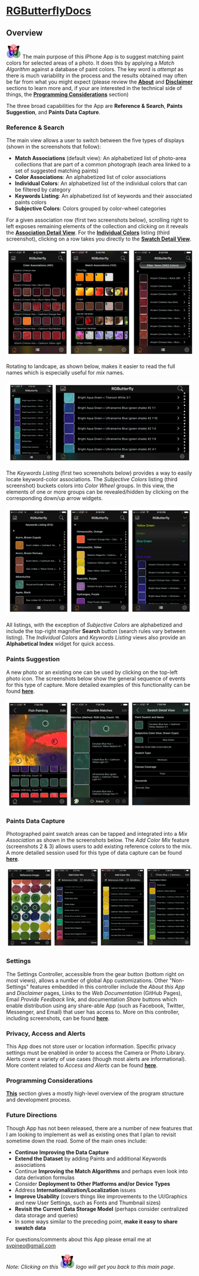 # [RGButterflyDocs](http://rgbutterfly.com/)

## Overview

[![RGButterfly Logo](images/RGButterfly_Logo.png)](http://rgbutterfly.com) The main purpose of this iPhone App is to suggest matching paint colors for selected areas of a photo. It does this by applying a _Match Algorithm_ against a database of paint colors. The key word is _attempt_
as there is much variability in the process and the results obtained may often be far from what you might expect (please review the [__About__](About.md) and [__Disclaimer__](Disclaimer.md) sections to learn more and, if your are interested in the technical side of things, the [__Programming Considerations__](Programming.md) section)

The three broad capabilities for the App are __Reference & Search__, __Paints Suggestion__, and __Paints Data Capture__.

### Reference & Search

The main view allows a user to switch between the five types of displays (shown in the screenshots that follow):

* __Match Associations__ (default view): An alphabetized list of photo-area collections that are part of a common photograph (each area linked to a set of suggested matching paints)
* __Color Associations__: An alphabetized list of color associations
* __Individual Colors__: An alphabetized list of the individual colors that can be filtered by category
* __Keywords Listing__: An alphabetized list of keywords and their associated paints colors
* __Subjective Colors__: Colors grouped by color-wheel categories

For a given association row (first two screenshots below), scrolling right to left exposes remaining elements of the collection and clicking on it reveals the [__Association Detail View__](Associations.md). For the [__Individual Colors__](Individual.md) listing (third screenshot), clicking on a row takes you directly to the [__Swatch Detail View__](Detail.md).

![Assoc, Match, and All Views](images/Assoc_Match_and_AllViews.jpg)

Rotating to landcape, as shown below, makes it easier to read the full names which is especially useful for _mix_ names.

![All Portrait and Landscape](images/All_Port_and_LandView.jpg)

The _Keywords Listing_ (first two screenshots below) provides a way to easily locate keyword-color associations. The _Subjective Colors_ listing (third screenshot) buckets colors into _Color Wheel_ groups. In this view, the elements of one or more groups can be revealed/hidden by clicking on the corresponding down/up arrow widgets.

![Keyw and Subj Views](images/Keyw_and_SubjViews.jpg)

All listings, with the exception of _Subjective Colors_ are alphabetized and include the top-right magnifier __Search__ button (search rules vary between listing). The _Individual Colors_ and _Keywords Listing_ views also provide an __Alphabetical Index__ widget for quick access.

### Paints Suggestion

A new photo or an existing one can be used by clicking on the top-left photo icon. The screenshots below show the general sequence of events for this type of capture. More detailed examples of this functionality can be found __[here](ImageMatch.md)__.

![MatchViews](images/MatchViews.jpg)


### Paints Data Capture

Photographed paint swatch areas can be tapped and integrated into a _Mix Association_ as shown in the screenshots below. The _Add Color Mix_ feature (screenshots 2 & 3) allows users to add existing reference colors to the mix. A more detailed session used for this type of data capture can be found __[here](DataCapture.md)__.

![DataCapture](images/ManualDataCapture.jpg)

### Settings

The Settings Controller, accessible from the gear button (bottom right on most views), allows a number of global App customizations. Other "Non-Settings" features embedded in this controller include the _About this App_ and _Disclaimer_ pages, Links to the _Web Documentation_ (GitHub Pages), Email _Provide Feedback_ link, and documentation _Share_ buttons which enable distribution using any share-able App (such as Facebook, Twitter, Messenger, and Email) that user has access to. More on this controller, including screenshots, can be found [__here__](Settings.md). 


### Privacy, Access and Alerts

This App does not store user or location information. Specific privacy settings must be enabled in order to access the Camera or Photo Library. Alerts cover a variety of use cases (though most alerts are informational). More content related to _Access and Alerts_ can be found __[here](AccessAndAlerts.md)__.  

### Programming Considerations

[__This__](Programming.md) section gives a mostly high-level overview of the program structure and development process.

### Future Directions

Though App has not been released, there are a number of new features that I am looking to implement as well as existing ones that I plan to revisit sometime down the road. Some of the main ones include:

* __Continue Improving the Data Capture__
* __Extend the Dataset__ by adding Paints and additional Keywords associations
* Continue __Improving the Match Algorithms__ and perhaps even look into data derivation formulas
* Consider __Deployment to Other Platforms and/or Device Types__
* Address __Internationalization/Localization__ issues
* __Improve Usability__ (covers things like improvements to the UI/Graphics and new User Settings, such as Fonts and Thumbnail sizes)
* __Revisit the Current Data Storage Model__ (perhaps consider centralized data storage and queries)
* In some ways similar to the preceding point, __make it easy to share swatch data__

For questions/comments about this App please email me at [svpineo@gmail.com](mailto:svpineo@gmail.com)

_Note: Clicking on this ![RGButterfly Logo](images/RGButterfly_Logo.png) logo will get you back to this main page_.

